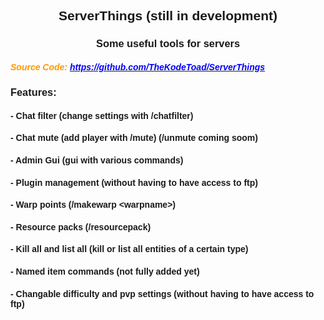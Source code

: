<h2 style="text-align: center;"><span style="font-family: helvetica, arial, sans-serif;"><strong>ServerThings (still in development)</strong></span></h2>
<h3 style="text-align: center;"><span style="font-family: helvetica, arial, sans-serif;">Some useful tools for servers</span></h3>
<h5><span style="font-family: helvetica, arial, sans-serif; color: #ff9900;">Source Code: <a href="https://github.com/TheKodeToad/ServerThings" target="_blank" rel="noopener noreferrer"><span style="color: #0000ff;">https://github.com/TheKodeToad/ServerThings</span></a></span></h5>
<h3 style="text-align: left;"><strong><span style="font-family: helvetica, arial, sans-serif;">Features:</span></strong></h3>
<h4><span style="font-family: helvetica, arial, sans-serif;">- Chat filter (change settings with /chatfilter)<br /></span></h4>
<h4><span style="font-family: helvetica, arial, sans-serif;">- Chat mute (add player with /mute) (/unmute coming soom)</span></h4>
<h4><span style="font-family: helvetica, arial, sans-serif;">- Admin Gui (gui with various commands)</span></h4>
<h4><span style="font-family: helvetica, arial, sans-serif;">- Plugin management (without having to have access to ftp)</span></h4>
<h4><span style="font-family: helvetica, arial, sans-serif;">- Warp points (/makewarp &lt;warpname&gt;)</span></h4>
<h4><span style="font-family: helvetica, arial, sans-serif;">- Resource packs (/resourcepack)</span></h4>
<h4><span style="font-family: helvetica, arial, sans-serif;">- Kill all and list all (kill or list all entities of a certain type)</span></h4>
<h4><span style="font-family: helvetica, arial, sans-serif;">- Named item commands (not fully added yet)</span></h4>
<h4><span style="font-family: helvetica, arial, sans-serif;">- Changable difficulty and pvp settings (without having to have access to ftp)</span></h4>

